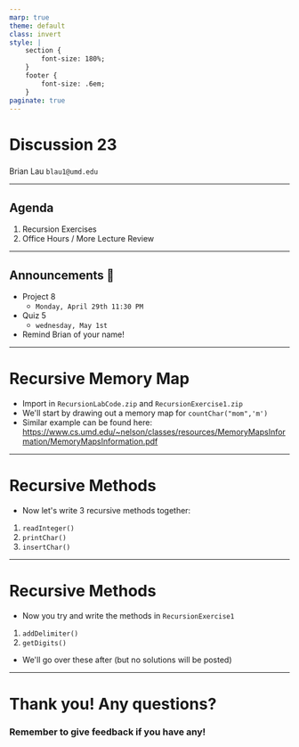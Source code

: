 ```yaml
---
marp: true
theme: default
class: invert
style: |
    section {
        font-size: 180%;
    }
    footer {
        font-size: .6em;
    }
paginate: true
---
```

<!-- 
_paginate: false
_class: invert
-->

# <!--fit--> Discussion 23
<!-- 
_footer: "Credits to Adit Bala for his Marp template"
-->

### 

Brian Lau
`blau1@umd.edu`

---
## Agenda
<!-- 
_footer: "Slides available at [`beelau.vercel.app`](https://beelau.vercel.app)"
-->
1. Recursion Exercises
2. Office Hours / More Lecture Review
---
## Announcements :mega:
- Project 8
    - `Monday, April 29th 11:30 PM` 
- Quiz 5
    - `wednesday, May 1st`
- Remind Brian of your name!
---
# Recursive Memory Map
- Import in `RecursionLabCode.zip` and `RecursionExercise1.zip`
- We'll start by drawing out a memory map for `countChar("mom",'m')`
- Similar example can be found here:
https://www.cs.umd.edu/~nelson/classes/resources/MemoryMapsInformation/MemoryMapsInformation.pdf
---
# Recursive Methods
- Now let's write 3 recursive methods together:
1. `readInteger()`
2. `printChar()`
3. `insertChar()`
---
# Recursive Methods
- Now you try and write the methods in `RecursionExercise1`
1. `addDelimiter()`
2. `getDigits()`
- We'll go over these after (but no solutions will be posted)
---
# Thank you! Any questions?

### Remember to give feedback if you have any!
